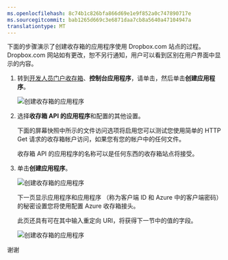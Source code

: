 ```yaml
---
ms.openlocfilehash: 8c74b1c826bfa866d69e1e9f852a0c747890717e
ms.sourcegitcommit: bab1265d669c3e6871daa7cb8a5640a47104947a
translationtype: MT
---
```

下面的步骤演示了创建收存箱的应用程序使用 Dropbox.com 站点的过程。 Dropbox.com 网站如有更改，恕不另行通知，用户可以看到区别在用户界面中显示的内容。

1. 转到[开发人员门户收存箱](https://www.dropbox.com/developers/apps)、**控制台应用程序**，请单击，然后单击**创建应用程序**。

    ![创建收存箱的应用程序](./media/app-service-api-create-dropbox-app/dbappcreate.png) 

2. 选择**收存箱 API 的应用程序**和配置的其他设置。 
 
    下面的屏幕快照中所示的文件访问选项将启用您可以测试您使用简单的 HTTP Get 请求的收存箱帐户访问，如果您有您的帐户中的任何文件。 

    收存箱 API 的应用程序的名称可以是任何东西的收存箱站点将接受。

3. 单击**创建应用程序**。

    ![创建收存箱的应用程序](./media/app-service-api-create-dropbox-app/dbapiapp.png)

    下一页显示应用程序和应用程序 （称为客户端 ID 和 Azure 中的客户端密码） 的秘密设置您将使用配置 Azure 收存箱接头。 

    此页还具有可在其中输入重定向 URI，将获得下一节中的值的字段。

    ![创建收存箱的应用程序](./media/app-service-api-create-dropbox-app/dbappsettings.png)

谢谢
